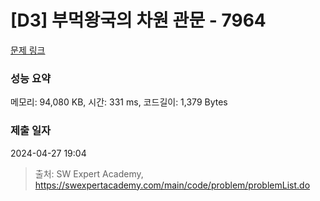 # [D3] 부먹왕국의 차원 관문 - 7964 

[문제 링크](https://swexpertacademy.com/main/code/problem/problemDetail.do?contestProbId=AWuSgKpqmooDFASy) 

### 성능 요약

메모리: 94,080 KB, 시간: 331 ms, 코드길이: 1,379 Bytes

### 제출 일자

2024-04-27 19:04



> 출처: SW Expert Academy, https://swexpertacademy.com/main/code/problem/problemList.do